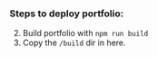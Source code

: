 ### Steps to deploy portfolio:
2. Build portfolio with `npm run build`
3. Copy the `/build` dir in here.
